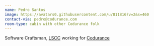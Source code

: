 ```yaml
---
name: Pedro Santos
image: https://avatars0.githubusercontent.com/u/811816?v=2&s=460
contact-via: pedro@codurance.com
room-type: cabin with other Codurance folk
---
```


Software Craftsman, [LSCC](http://www.meetup.com/london-software-craftsmanship) working for [Codurance](http://www.codurance.com)
